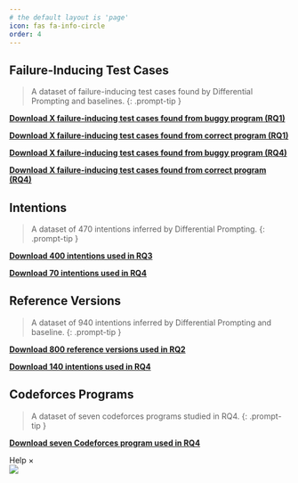 ```yaml
---
# the default layout is 'page'
icon: fas fa-info-circle
order: 4
---
```



## Failure-Inducing Test Cases
> A dataset of failure-inducing test cases found by Differential Prompting and baselines.
{: .prompt-tip }

[**Download X failure-inducing test cases found from buggy program (RQ1)**](https://github.com/Piecer-plc/piecer-plc.github.io/blob/main/Data/api_label.xls)

[**Download X failure-inducing test cases found from correct program (RQ1)**](https://github.com/Piecer-plc/piecer-plc.github.io/blob/main/Data/api_label.xls)

[**Download X failure-inducing test cases found from buggy program (RQ4)**](https://github.com/Piecer-plc/piecer-plc.github.io/blob/main/Data/api_label.xls)

[**Download X failure-inducing test cases found from correct program (RQ4)**](https://github.com/Piecer-plc/piecer-plc.github.io/blob/main/Data/api_label.xls)

## Intentions
> A dataset of 470 intentions inferred by Differential Prompting.
{: .prompt-tip }    

[**Download 400 intentions used in RQ3**](https://github.com/Piecer-plc/piecer-plc.github.io/blob/main/Data/Rq1_pipelines.csv)

[**Download 70 intentions used in RQ4**](https://github.com/Piecer-plc/piecer-plc.github.io/blob/main/Data/Rq2_pipelines.csv)

## Reference Versions
> A dataset of 940 intentions inferred by Differential Prompting and baseline.
{: .prompt-tip }

[**Download 800 reference versions used in RQ2**](https://github.com/Piecer-plc/piecer-plc.github.io/blob/main/Data/knowledge.xlsx)

[**Download 140 intentions used in RQ4**](https://github.com/Piecer-plc/piecer-plc.github.io/blob/main/Data/knowledge.xlsx)

## Codeforces Programs
> A dataset of seven codeforces programs studied in RQ4.
{: .prompt-tip }

[**Download seven Codeforces program used in RQ4**](https://github.com/differential-prompting/differential-prompting.github.io/blob/main/Data/codeforces.zip)

<div id="d-help-win" class="d-help-win" >
    <div id="win-title">Help
        <span id="d-help-colse" clss="close_2" class="close_2">
            × 
        </span>
    </div>
    <div id="win-content">
        <!-- 我们提供了xxx数据集。
        1.
        2.
        3.
        4.
        查看详细复现结果：
        动图！ -->
        <img src="/assets/images/Pipeline-Bug.gif">
    </div>
</div>

 <div id="d-help-win" class="d-help-win" style="display: none;">
      <div id="win-title">Help
          <span id="d-help-colse" clss="close_2" class="close_2">
              × 
          </span>
      </div>
      <div id="win-content">
          <blockquote class="prompt-tip"><div><p> We provide a list of PLC issues captured by us in real-world pipelines and popular ML libraries.</p></div></blockquote>
          <div>
              <ol>
                  <li>Go to <strong><font color="#FF0000">Empirical Findings</font></strong> page</li>
                  <li>Select a bug and click on <strong><font color="#FF0000">reproduce result link</font></strong>.</li>
                  <li>You can find the reproduction results of each version and the related reproduction code.</li></ol>
          </div>
          <!-- 我们提供了xxx数据集。
          1.
          2.
          3.
          4.
          查看详细复现结果：
          动图！ -->
          <img src="/assets/images/Pipeline-Bug.gif" alt="avatar">
      </div>
  </div>
